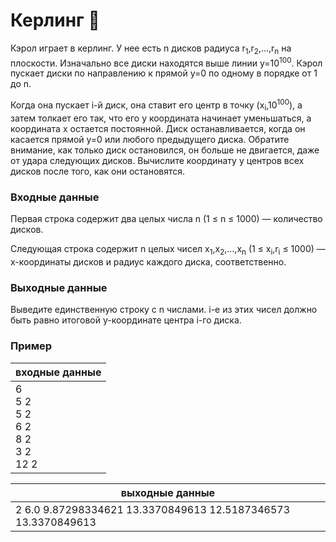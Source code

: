 # Керлинг :curling_stone:

Кэрол играет в керлинг.
У нее есть n дисков радиуса r<sub>1</sub>,r<sub>2</sub>,...,r<sub>n</sub> на плоскости.
Изначально все диски находятся выше линии y=10<sup>100</sup>.
Кэрол пускает диски по направлению к прямой y=0 по одному в порядке от 1 до n.

Когда она пускает i-й диск, она ставит его центр в точку (x<sub>i</sub>,10<sup>100</sup>),
а затем толкает его так, что его y координата начинает уменьшаться,
а координата x остается постоянной.
Диск останавливается, когда он касается прямой y=0 или любого предыдущего диска.
Обратите внимание, как только диск остановился, он больше не двигается, даже от удара следующих дисков.
Вычислите координату y центров всех дисков после того, как они остановятся.

### Входные данные

Первая строка содержит два целых числа n (1 ≤ n ≤ 1000) — количество дисков.

Следующая строка содержит n целых чисел x<sub>1</sub>,x<sub>2</sub>,...,x<sub>n</sub>
(1 ≤ x<sub>i</sub>,r<sub>i</sub> ≤ 1000) — x-координаты дисков и радиус каждого диска,
соответственно.

### Выходные данные

Выведите единственную строку с n числами.
i-е из этих чисел должно быть равно итоговой y-координате центра i-го диска.

### Пример

| входные данные                                    |
|---------------------------------------------------|
| 6</br>5 2<br/>5 2<br/>6 2<br/>8 2<br/>3 2<br/>12 2|

| выходные данные                                               |
| --------------------                                          |
| 2 6.0 9.87298334621 13.3370849613 12.5187346573 13.3370849613 |
